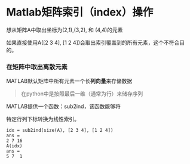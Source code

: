 # Matlab矩阵索引（index）操作

想从矩阵A中取出坐标为(2,1),(3,2), 和 (4,4)的元素





如果直接使用A([2 3 4], [1 2 4])会取出索引覆盖到的所有元素，这个不符合目的。



### 在矩阵中取出离散元素

MATLAB默认矩阵中所有元素一个长**列向量**来存储数据

> 在python中是按照最后一维（通常为行）来储存序列

MATLAB提供一个函数：sub2ind，该函数能够将

特定行列下标转换为线性索引。

```
idx = sub2ind(size(A), [2 3 4], [1 2 4])
ans =
2 7 16
A(idx)
ans =
5 7  1
```

